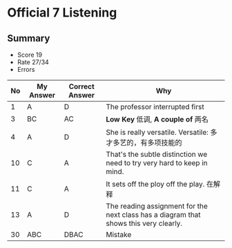 # Official 7 Listening
## Summary
- Score 19
- Rate 27/34
- Errors


| No | My Answer | Correct Answer | Why |
|----|-----------|----------------|-----|
| 1 | A       | D              |  The professor interrupted first|
|3| BC | AC| **Low Key** 低调, **A couple of** 两名 |
| 4 | A | D | She is really versatile. Versatile: 多才多艺的，有多项技能的 |
|10| C | A | That's the subtle distinction we need to try very hard to keep in mind.|
|11 | C | A | It sets off the ploy off the play. 在解释| 
| 13 | A  | D         | The reading assignment for the next class has a diagram that shows this very clearly. |
|30| ABC| DBAC| Mistake |  
